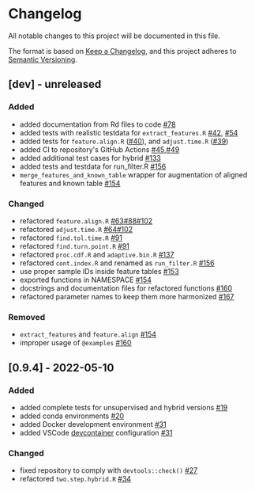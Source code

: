 # Changelog
All notable changes to this project will be documented in this file.

The format is based on [Keep a Changelog](https://keepachangelog.com/en/1.0.0/),
and this project adheres to [Semantic Versioning](https://semver.org/spec/v2.0.0.html).

## [dev] - unreleased
### Added
- added documentation from Rd files to code [#78](https://github.com/RECETOX/recetox-aplcms/pull/78)
- added tests with realistic testdata for `extract_features.R` [#42](https://github.com/RECETOX/recetox-aplcms/pull/42), [#54](https://github.com/RECETOX/recetox-aplcms/pull/54)
- added tests for `feature.align.R` ([#40](https://github.com/RECETOX/recetox-aplcms/pull/40)), and `adjust.time.R` ([#39](https://github.com/RECETOX/recetox-aplcms/pull/40))
- added CI to repository's GitHub Actions [#45](https://github.com/RECETOX/recetox-aplcms/pull/45),[#49](https://github.com/RECETOX/recetox-aplcms/pull/49)
- added additional test cases for hybrid [#133](https://github.com/RECETOX/recetox-aplcms/pull/133)
- added tests and testdata for run_filter.R [#156](https://github.com/RECETOX/recetox-aplcms/pull/156)
- `merge_features_and_known_table` wrapper for augmentation of aligned features and known table [#154](https://github.com/RECETOX/recetox-aplcms/pull/154)
### Changed
- refactored `feature.align.R` [#63](https://github.com/RECETOX/recetox-aplcms/pull/63)[#88](https://github.com/RECETOX/recetox-aplcms/pull/88)[#102](https://github.com/RECETOX/recetox-aplcms/pull/102)
- refactored `adjust.time.R` [#64](https://github.com/RECETOX/recetox-aplcms/pull/64)[#102](https://github.com/RECETOX/recetox-aplcms/pull/102)
- refactored `find.tol.time.R` [#91](https://github.com/RECETOX/recetox-aplcms/pull/91)
- refactored `find.turn.point.R` [#91](https://github.com/RECETOX/recetox-aplcms/pull/91)
- refactored `proc.cdf.R` and `adaptive.bin.R` [#137](https://github.com/RECETOX/recetox-aplcms/pull/137)
- refactored `cont.index.R` and renamed as `run_filter.R` [#156](https://github.com/RECETOX/recetox-aplcms/pull/156)
- use proper sample IDs inside feature tables [#153](https://github.com/RECETOX/recetox-aplcms/pull/153)
- exported functions in NAMESPACE [#154](https://github.com/RECETOX/recetox-aplcms/pull/154)
- docstrings and documentation files for refactored functions [#160](https://github.com/RECETOX/recetox-aplcms/pull/160)
- refactored parameter names to keep them more harmonized [#167](https://github.com/RECETOX/recetox-aplcms/pull/167)
### Removed
- `extract_features` and `feature.align` [#154](https://github.com/RECETOX/recetox-aplcms/pull/154)
- improper usage of `@examples` [#160](https://github.com/RECETOX/recetox-aplcms/pull/160)

## [0.9.4] - 2022-05-10

### Added
- added complete tests for unsupervised and hybrid versions [#19](https://github.com/RECETOX/recetox-aplcms/pull/19)
- added conda environments [#20](https://github.com/RECETOX/recetox-aplcms/pull/20)
- added Docker development environment [#31](https://github.com/RECETOX/recetox-aplcms/pull/31)
- added VSCode [devcontainer](https://code.visualstudio.com/docs/remote/containers) configuration [#31](https://github.com/RECETOX/recetox-aplcms/pull/31)

### Changed
- fixed repository to comply with `devtools::check()` [#27](https://github.com/RECETOX/recetox-aplcms/pull/27)
- refactored `two.step.hybrid.R` [#34](https://github.com/RECETOX/recetox-aplcms/pull/34)
